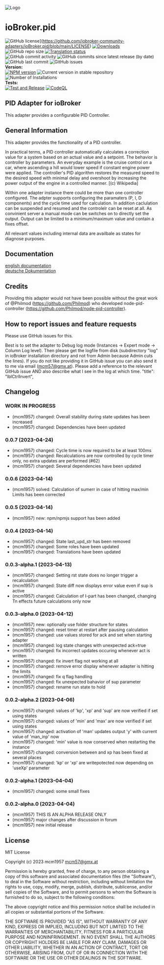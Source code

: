 ![Logo](admin/pid.png)

# ioBroker.pid

![GitHub license](https://img.shields.io/github/license/iobroker-community-adapters/ioBroker.pid)](https://github.com/iobroker-community-adapters/ioBroker.pid/blob/main/LICENSE)
[![Downloads](https://img.shields.io/npm/dm/iobroker.pid.svg)](https://www.npmjs.com/package/iobroker.pid)
![GitHub repo size](https://img.shields.io/github/repo-size/iobroker-community-adapters/ioBroker.pid)
[![Translation status](https://weblate.iobroker.net/widgets/adapters/-/pid/svg-badge.svg)](https://weblate.iobroker.net/engage/adapters/?utm_source=widget)</br>
![GitHub commit activity](https://img.shields.io/github/commit-activity/m/iobroker-community-adapters/ioBroker.pid)
![GitHub commits since latest release (by date)](https://img.shields.io/github/commits-since/iobroker-community-adapters/ioBroker.pid/latest)
![GitHub last commit](https://img.shields.io/github/last-commit/iobroker-community-adapters/ioBroker.pid)
![GitHub issues](https://img.shields.io/github/issues/iobroker-community-adapters/ioBroker.pid)
</br>
**Version:** </br>
[![NPM version](http://img.shields.io/npm/v/iobroker.pid.svg)](https://www.npmjs.com/package/iobroker.pid)
![Current version in stable repository](https://iobroker.live/badges/pid-stable.svg)
![Number of Installations](https://iobroker.live/badges/pid-installed.svg)
</br>
**Tests:** </br>
[![Test and Release](https://github.com/iobroker-community-adapters/ioBroker.pid/actions/workflows/test-and-release.yml/badge.svg)](https://github.com/iobroker-community-adapters/ioBroker.pid/actions/workflows/test-and-release.yml)
[![CodeQL](https://github.com/iobroker-community-adapters/ioBroker.pid/actions/workflows/codeql.yml/badge.svg)](https://github.com/iobroker-community-adapters/ioBroker.pid/actions/workflows/codeql.yml)

<!--
## Sentry
**This adapter uses Sentry libraries to automatically report exceptions and code errors to the developers.**
For more details and for information how to disable the error reporting see [Sentry-Plugin Documentation](https://github.com/ioBroker/plugin-sentry#plugin-sentry)! Sentry reporting is used starting with js-controller 3.0.
-->

## PID Adapter for ioBroker

This adapter provides a configurable PID Controller.

## General Information

This adapter provides the functionality of a PID controller.

In practical terms, a PID controller automatically calculates a correction value for a system based on an actual value and a setpoint. The behavior is controller by parameters. An everyday example is the cruise control on a car, where ascending a hill would lower speed if constant engine power were applied. The controller's PID algorithm restores the measured speed to the desired speed with minimal delay and overshoot by increasing the power output of the engine in a controlled manner. [(c) Wikipedia]

Within one adapter instance there could be more than one controller configured. The adpter supports configuring the paramaters (P, I, D components) and the cycle time used for calculation. In addition caclulation can be suspended and resumed and the controlelr can be reset at all. As convinient server a manual mode can be switches on to directly set the output. Output can be limited to a minimum/maximum value and contain a fixes offset.

All relevant values including internal data are availbale as states for diagnose purposes.

## Documentation

[english documentation](docs/en/pid_en.md)<br>
[deutsche Dokumentation](docs/de/pid_de.md)

## Credits

Providing this adapter would not have been possible without the great work of @Philmod (https://github.com/Philmod) who developed node-pid-controller (https://github.com/Philmod/node-pid-controller).

## How to report issues and feature requests

Please use GitHub issues for this.

Best is to set the adapter to Debug log mode (Instances -> Expert mode -> Column Log level). Then please get the logfile from disk (subdirectory "log" in ioBroker installation directory and not from Admin because Admin cuts the lines). If you do not like providing it in GitHub issue you can also send it to me via email (mcm57@gmx.at). Please add a reference to the relevant GitHub issue AND also describe what I see in the log at which time.
"title": "lblCtrlInvert",

## Changelog

<!--
    Placeholder for the next version (at the beginning of the line):
    ### **WORK IN PROGRESS**
-->
### **WORK IN PROGRESS**

-   (mcm1957) changed: Overall stability during state updates has been increased
-   (mcm1957) changed: Dependencies have been updated

### 0.0.7 (2023-04-24)

-   (mcm1957) changed: Cycle time is now required to be at least 100ms
-   (mcm1957) changed: Recalculations are now controlled by cycle timer only, no extra updates are performed (#62)
-   (mcm1957) changed: Several dependencies have been updated

### 0.0.6 (2023-04-14)

-   (mcm1957) solved: Calculation of sumerr in case of hitting max/min Limits has been corrected

### 0.0.5 (2023-04-14)

-   (mcm1957) new: npm/npmjs support has been added

### 0.0.4 (2023-04-14)

-   (mcm1957) changed: State last_upd_str has been removed
-   (mcm1957) changed: Some roles have been updated
-   (mcm1957) changed: Translations have been updated

### 0.0.3-alpha.1 (2023-04-13)

-   (mcm1957) changed: Setting rst state does no longer trigger a recalculation
-   (mcm1957) changed: State diff now displays error value even if sup is active
-   (mcm1957) changed: Calculation of I-part has been changed, changing Tn effects future calculations only now

### 0.0.3-alpha.0 (2023-04-12)

-   (mcm1957) new: optionally use folder structure for states
-   (mcm1957) changed: reset timer at restart after pausing calculation
-   (mcm1957) changed: use values stored for ack and set when starting adapter
-   (mcm1957) changed: log state changes with unexpected ack=true
-   (mcm1957) changed: fix incorrect updates occuring whenever act is written
-   (mcm1957) changed: fix invert flag not working at all
-   (mcm1957) changed: remove error display whenever adapter is hitting the limits
-   (mcm1957) changed: fix q flag handling
-   (mcm1957) changed: fix unexpected bahavior of sup parameter
-   (mcm1957) changed: rename run state to hold

### 0.0.2-alpha.2 (2023-04-06)

-   (mcm1957) changed: values of 'kp', 'xp' and 'sup' are now verified if set using states
-   (mcm1957) changed: values of 'min' and 'max' are now verified if set using states
-   (mcm1957) changed: activation of 'man' updates output 'y' with current value of 'man_inp' now
-   (mcm1957) changed: 'min' value is now conserved when restarting the instance
-   (mcm1957) changed: conversion between and xp has been fixed at several places
-   (mcm1957) changed: 'kp' or 'xp' are writepotected now depending on 'useXp' parameter

### 0.0.2-alpha.1 (2023-04-04)

-   (mcm1957) changed: some small fixes

### 0.0.2-alpha.0 (2023-04-04)

-   (mcm1957) THIS IS AN ALPHA RELEASE ONLY
-   (mcm1957) major changes after discussion in forum
-   (mcm1957) new initial release

## License

MIT License

Copyright (c) 2023 mcm1957 <mcm57@gmx.at>

Permission is hereby granted, free of charge, to any person obtaining a copy
of this software and associated documentation files (the "Software"), to deal
in the Software without restriction, including without limitation the rights
to use, copy, modify, merge, publish, distribute, sublicense, and/or sell
copies of the Software, and to permit persons to whom the Software is
furnished to do so, subject to the following conditions:

The above copyright notice and this permission notice shall be included in all
copies or substantial portions of the Software.

THE SOFTWARE IS PROVIDED "AS IS", WITHOUT WARRANTY OF ANY KIND, EXPRESS OR
IMPLIED, INCLUDING BUT NOT LIMITED TO THE WARRANTIES OF MERCHANTABILITY,
FITNESS FOR A PARTICULAR PURPOSE AND NONINFRINGEMENT. IN NO EVENT SHALL THE
AUTHORS OR COPYRIGHT HOLDERS BE LIABLE FOR ANY CLAIM, DAMAGES OR OTHER
LIABILITY, WHETHER IN AN ACTION OF CONTRACT, TORT OR OTHERWISE, ARISING FROM,
OUT OF OR IN CONNECTION WITH THE SOFTWARE OR THE USE OR OTHER DEALINGS IN THE
SOFTWARE.
